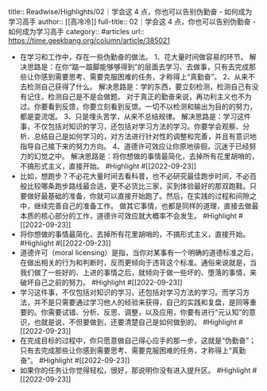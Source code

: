 title:: Readwise/Highlights/02｜学会这 4 点，你也可以告别伪勤奋 - 如何成为学习高手
author:: [[高冷冷]]
full-title:: 02｜学会这 4 点，你也可以告别伪勤奋 - 如何成为学习高手
category:: #articles
url:: https://time.geekbang.org/column/article/385021
- 在学习和工作中，存在一些伪勤奋的做法。
  1、花大量时间做容易的环节。
  解决思路是：在你“踮一踮脚能够够得到”的层面去学习、去做事，只有去完成那些让你感到需要思考、需要克服困难的任务，才称得上“真勤奋”。
  2、从来不去检测自己获得了什么。
  解决思路是：学的东西，要立刻检测，检测自己有没有记住，检测自己是不是会做题。
  对于真正的勤奋来说，再功利主义也不为过。你要看到反馈，你要立刻看到反馈。一切不以检测和输出为目的的努力，都是耍流氓。
  3、只是埋头苦学，从来不总结规律。
  解决思路是：学习这件事，不仅包括对知识的学习，还包括对学习方法的学习。你要学会观察、分析、总结自己是如何学习的，对方法进行针对性的调整和完善，并且有意识地指导自己接下来的努力方向。
  4、道德许可效应让你原地徘徊，沉迷于已经努力的幻觉之中。
  解决思路是：将你想做的事情最简化，去掉所有花里胡哨的，不搞形式主义，直接开始。 #Highlight #[[2022-09-23]]
- 比如，想跑步？不必花大量时间去看科普，也不必研究最佳跑步时间，不必百般比较哪条跑步路线最合适，更不必货比三家，买到体验最好的那双跑鞋。只要做好最基础的准备，你就可以直接开始跑了。然后，在实践的过程和间隙之中，继续完善自己的准备工作。
  做其它事情，也都是同样的道理，直接去做最本质的核心部分的工作，道德许可效应就大概率不会发生。 #Highlight #[[2022-09-23]]
- 将你想做的事情最简化，去掉所有花里胡哨的，不搞形式主义，直接开始。 #Highlight #[[2022-09-23]]
- 道德许可（moral licensing）是指，当你对某事有一个明确的道德标准之后，在做出相关的行为和判断时，反而更倾向于违背这个标准。通俗来说就是，当我们做了一些好的、上进的事情之后，就倾向于做一些坏的、堕落的事情，来破坏自己之前的努力。 #Highlight #[[2022-09-23]]
- 学习这件事，不仅包括对知识的学习，还包括对学习方法的学习。而学习方法，并不是只需要通过学习他人的经验来获得，自己的实践和复盘，是同等重要的。你需要试错、分析、反思、调整，以及应用，你要有进行“元认知”的意识，也就是说，不但要做到，还要清楚自己是如何做到的。 #Highlight #[[2022-09-23]]
- 在完成目标的过程中，你只愿意做自己得心应手的那一步，这就是“伪勤奋”；只有去完成那些让你感到需要思考、需要克服困难的任务，才称得上“真勤奋”。 #Highlight #[[2022-09-23]]
- 如果你的任务让你觉得轻松，很好，那说明你没有进入提升区。 #Highlight #[[2022-09-23]]